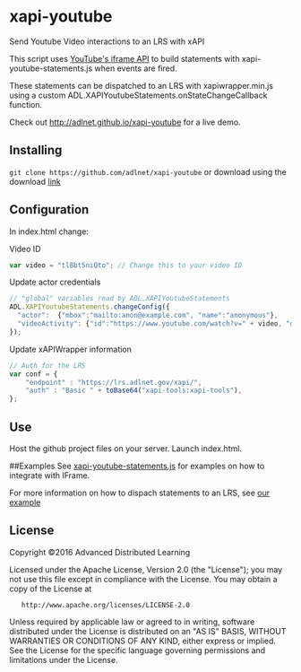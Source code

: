 # xapi-youtube
Send Youtube Video interactions to an LRS with xAPI

This script uses [YouTube's iframe API](https://developers.google.com/youtube/iframe_api_reference) to build statements with xapi-youtube-statements.js when events are fired.

These statements can be dispatched to an LRS with xapiwrapper.min.js using a custom ADL.XAPIYoutubeStatements.onStateChangeCallback function.

Check out http://adlnet.github.io/xapi-youtube for a live demo.

## Installing

`git clone https://github.com/adlnet/xapi-youtube` or download using the download [link](https://github.com/adlnet/xapi-youtube/archive/master.zip) 

## Configuration

In index.html change:

Video ID
```javascript
var video = "tlBbt5niQto"; // Change this to your video ID
```

Update actor credentials
```javascript
// "global" variables read by ADL.XAPIYoutubeStatements
ADL.XAPIYoutubeStatements.changeConfig({
  "actor":  {"mbox":"mailto:anon@example.com", "name":"anonymous"},
  "videoActivity": {"id":"https://www.youtube.com/watch?v=" + video, "definition":{"name": {"en-US":video}} }
});
```
Update xAPIWrapper information
```javascript
// Auth for the LRS
var conf = {
    "endpoint" : "https://lrs.adlnet.gov/xapi/",
    "auth" : "Basic " + toBase64("xapi-tools:xapi-tools"),
};
```

## Use
Host the github project files on your server. Launch index.html.

##Examples
See [xapi-youtube-statements.js](https://github.com/adlnet/xapi-youtube/blob/master/src/xapi-youtube-statements.js) for examples on how to integrate with IFrame.

For more information on how to dispach statements to an LRS, see [our example](http://adlnet.github.io/xapi-youtube)

## License
   Copyright &copy;2016 Advanced Distributed Learning

   Licensed under the Apache License, Version 2.0 (the "License");
   you may not use this file except in compliance with the License.
   You may obtain a copy of the License at

       http://www.apache.org/licenses/LICENSE-2.0

   Unless required by applicable law or agreed to in writing, software
   distributed under the License is distributed on an "AS IS" BASIS,
   WITHOUT WARRANTIES OR CONDITIONS OF ANY KIND, either express or implied.
   See the License for the specific language governing permissions and
   limitations under the License.
